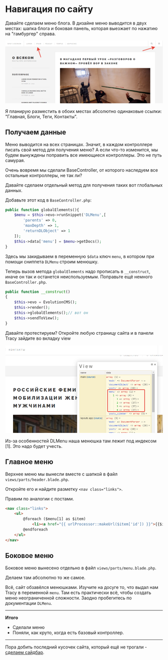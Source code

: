 # Навигация по сайту

Давайте сделаем меню блога.
В дизайне меню выводится в двух местах: шапка блога и боковая панель, которая выезжает по нажатию на "гамбургер" справа. 

![menu areas](assets/images/s55.png)

Я планирую разместить в обоих местах абсолютно одинаковые ссылки: "Главная, Блоги, Теги, Контакты".

## Получаем данные

Меню выводится на всех страницах. Значит,  в каждом контроллере писать свой метод для получения меню? 
А если что-то изменится, мы будем вынуждены поправить все имеющиеся контроллеры. Это не путь самурая.

Очень вовремя мы сделали BaseController, от которого наследуем все остальные контроллеры, не так ли?

Давайте сделаем отдельный метод для получения таких вот глобальных данных.

Добавьте этот код в `BaseController.php`:
```php
public function globalElements(){
    $menu = $this->evo->runSnippet('DLMenu',[
        'parents' => 0,
        'maxDepth' => 1,
        'returnDLObject' => 1
    ]);
    $this->data['menu'] = $menu->getDocs();
}
```
Здесь мы закидываем в переменную `$data` ключ `menu`, в котором при помощи сниппета `DLMenu` строим менюшку. 


Теперь вызов метода `globalElements` надо прописать в `__construct`, иначе он так и останется неиспользуемым. Поправьте ещё немного `BaseController.php`.

```php
public function __construct()
{
    $this->evo = EvolutionCMS();
    $this->render();
    $this->globalElements();// вот он
    $this->sendToView();
}
```
Давайте протестируем?
Откройте любую страницу сайта и в панели Tracy зайдите во вкладку view

![menu areas](assets/images/s63.png)

Из-за особенностей DLMenu наша менюшка там лежит под индексом [1]. Это надо будет учесть.

## Главное меню

Верхнее меню мы вынесли вместе с шапкой в файл `views/parts/header.blade.php`.

Откройте его и найдите разметку `<nav class="links">`.

Правим по аналогии с постами.

```html
<nav class="links">
    <ul>
        @foreach ($menu[1] as $item)
            <li><a href="{{ urlProcessor::makeUrl($item['id']) }}">{{$item['pagetitle']}}</a></li>
        @endforeach
    </ul>
</nav>
```


## Боковое меню

Боковое меню вынесено отдельно в файл `views/parts/menu.blade.php`.

Делаем там абсолютно то же самое.


Всё, сайт обзавёлся менюшками. Изучите на досуге то, что выдал нам Tracy в переменной `menu`. Там есть практически всё, чтобы создать меню неограниченной сложности.
Заодно пробегитесь по документации `DLMenu`.


---
**Итого**
* Сделали меню
* Поняли, как круто, когда есть базовый контроллер.

---
Пора добить последний кусочек сайта, который ещё не трогали - [сделаем сайдбар](/010_%D0%A1%D0%B0%D0%B9%D0%B4%D0%B1%D0%B0%D1%80.md).